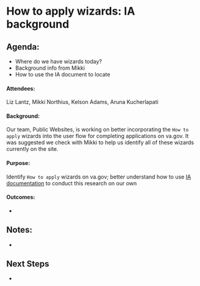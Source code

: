 # How to apply wizards: IA background

## Agenda:

- Where do we have wizards today?
- Background info from Mikki
- How to use the IA document to locate

#### Attendees:

Liz Lantz, Mikki Northius, Kelson Adams, Aruna Kucherlapati

#### Background:

Our team, Public Websites, is working on better incorporating the `How to apply` wizards into the user flow for completing applications on va.gov.  It was suggested we check with Mikki to help us identify all of these wizards currently on the site. 

#### Purpose:

Identify `How to apply` wizards on va.gov; better understand how to use [IA documentation](https://app.moqups.com/Rnc4BDEKrA/view/page/abd763ecc) to conduct this research on our own

#### Outcomes:

- 

## Notes:

- 

## Next Steps

- 
